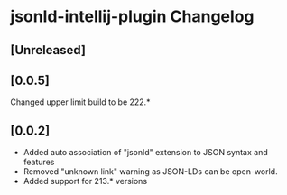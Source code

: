 <!-- Keep a Changelog guide -> https://keepachangelog.com -->

# jsonld-intellij-plugin Changelog

## [Unreleased]

## [0.0.5]
Changed upper limit build to be 222.*

## [0.0.2]
- Added auto association of "jsonld" extension to JSON syntax and features
- Removed "unknown link" warning as JSON-LDs can be open-world.
- Added support for 213.* versions